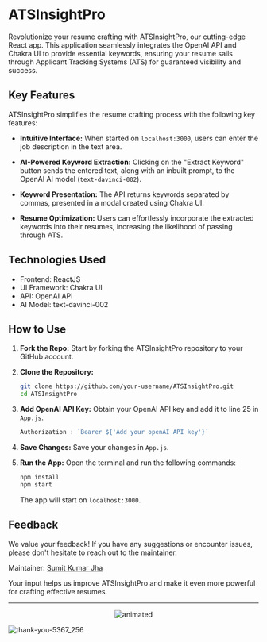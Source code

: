 # ATSInsightPro




Revolutionize your resume crafting with ATSInsightPro, our cutting-edge React app. This application seamlessly integrates the OpenAI API and Chakra UI to provide essential keywords, ensuring your resume sails through Applicant Tracking Systems (ATS) for guaranteed visibility and success.


## Key Features

ATSInsightPro simplifies the resume crafting process with the following key features:

- **Intuitive Interface:** When started on `localhost:3000`, users can enter the job description in the text area.
  
- **AI-Powered Keyword Extraction:** Clicking on the "Extract Keyword" button sends the entered text, along with an inbuilt prompt, to the OpenAI AI model (`text-davinci-002`).
  
- **Keyword Presentation:** The API returns keywords separated by commas, presented in a modal created using Chakra UI.
  
- **Resume Optimization:** Users can effortlessly incorporate the extracted keywords into their resumes, increasing the likelihood of passing through ATS.


## Technologies Used

- Frontend: ReactJS 
- UI Framework: Chakra UI
- API: OpenAI API
- AI Model: text-davinci-002


## How to Use

1. **Fork the Repo:** Start by forking the ATSInsightPro repository to your GitHub account.

2. **Clone the Repository:**
   ```bash
   git clone https://github.com/your-username/ATSInsightPro.git
   cd ATSInsightPro
   ```

3. **Add OpenAI API Key:**
   Obtain your OpenAI API key and add it to line 25 in `App.js`.

   ```javascript
   Authorization : `Bearer ${'Add your openAI API key'}`
   ```

4. **Save Changes:**
   Save your changes in `App.js`.

5. **Run the App:**
   Open the terminal and run the following commands:
   ```bash
   npm install
   npm start
   ```
   The app will start on `localhost:3000`.

## Feedback

We value your feedback! If you have any suggestions or encounter issues, please don't hesitate to reach out to the maintainer.

Maintainer: [Sumit Kumar Jha](https://linkedin.com/in/sumitkumarjha-)


Your input helps us improve ATSInsightPro and make it even more powerful for crafting effective resumes.

---
<p align="center">
<img src="(https://github.com/sumit-kumar-jha1709/ATSInsightPro/assets/88476958/c6600d6c-720d-4659-9288-995e1a7042d8" alt="animated"/>
</p>
  
![thank-you-5367_256](https://github.com/sumit-kumar-jha1709/ATSInsightPro/assets/88476958/c6600d6c-720d-4659-9288-995e1a7042d8)
